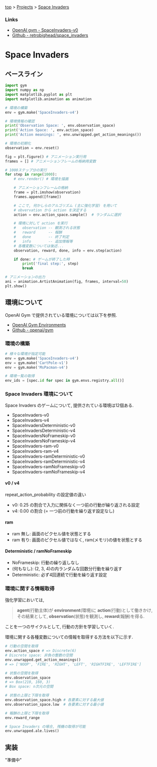 <!-- パンくずリスト -->
[top](../index.md) > [Projects](../index.md) > [Space Invaders](./about_space_invaders.md)

### Links

- [OpenAI gym - SpaceInvaders-v0](https://gym.openai.com/envs/SpaceInvaders-v0/)
- [Github - retrobighead/space_invaders](https://github.com/retrobighead/space_invaders)

# Space Invaders



## ベースライン

```python
import gym
import numpy as np
import matplotlib.pyplot as plt
import matplotlib.animation as animation

# 環境の構築
env = gym.make('SpaceInvaders-v4')

# 環境情報の確認
print('Observation Space: ', env.observation_space)
print('Action Space: ', env.action_space)
print('Action meanings: ', env.unwrapped.get_action_meanings())

# 環境の初期化
observation = env.reset()

fig = plt.figure() # アニメーション実行用
frames = [] # アニメーションフレームの格納用変数

# 1000ステップ分の実行
for step in range(1000):
    # env.render() # 環境を描画

    # アニメーションフレームの格納
    frame = plt.imshow(observation)
    frames.append([frame])

    # ここで, 何かしらのアルゴリズム (主に強化学習) を用いて
    # obvervation から action を決定する
    action = env.action_space.sample()  # ランダムに選択

    # 環境に対して action を実行
    #   observation -- 観測される状態
    #   reward      -- 報酬
    #   done        -- 終了判定
    #   info        -- 追加情報等
    # 各種変数については後述...
    observation, reward, done, info = env.step(action)

    if done: # ゲームが終了した時
        print('final step:', step)
        break

# アニメーションの出力
ani = animation.ArtistAnimation(fig, frames, interval=50)
plt.show()
```

## 環境について

OpenAI Gym で提供されている環境については以下を参照.

- [OpenAI Gym Environments](https://gym.openai.com/envs/#atari)
- [Github - openai/gym](https://github.com/openai/gym/blob/master/docs/environments.md#third-party-environments)

### 環境の構築

```python
# 様々な環境が指定可能
env = gym.make('SpaceInvaders-v4')
env = gym.make('CartPole-v1')
env = gym.make('MsPacman-v4')

# 環境一覧の取得
env_ids = [spec.id for spec in gym.envs.registry.all()]
```

### Space Invaders 環境について

Space Invaders のゲームについて, 提供されている環境は12個ある.

- SpaceInvaders-v0
- SpaceInvaders-v4
- SpaceInvadersDeterministic-v0
- SpaceInvadersDeterministic-v4
- SpaceInvadersNoFrameskip-v0
- SpaceInvadersNoFrameskip-v4
- SpaceInvaders-ram-v0
- SpaceInvaders-ram-v4
- SpaceInvaders-ramDeterministic-v0
- SpaceInvaders-ramDeterministic-v4
- SpaceInvaders-ramNoFrameskip-v0
- SpaceInvaders-ramNoFrameskip-v4

#### v0 / v4

repeat_action_probability の設定値の違い

- v0: 0.25 の割合で入力に関係なく一つ前の行動が繰り返される設定
- v4: 0.00 の割合 (= 一つ前の行動を繰り返す設定なし)

#### ram

- ram 無し: 画面のピクセル値を状態とする
- ram 有り: 画面のピクセル値ではなく, ram(メモリ)の値を状態とする

#### Deterministic / ramNoFrameskip

- NoFrameskip: 行動の繰り返しなし
- (何もなし): (2, 3, 4)の内ランダムな回数分行動を繰り返す
- Deterministic: 必ず4回連続で行動を繰り返す設定

### 環境に関する情報取得

強化学習においては,
> **agent**(行動主体)が **environment**(環境)に **action**(行動)として働きかけ, その結果として, **observation**(状態)を観測し, **reward**(報酬)を得る.

ことを一つのサイクルとして, 行動の方針を学習していく.

環境に関する各種変数についての情報を取得する方法を以下に示す.

```python
# 行動の空間を取得
env.action_space # => Discrete(6)
# Discrete space: 非負の整数の空間
env.unwrapped.get_action_meanings()
# => ['NOOP', 'FIRE', 'RIGHT', 'LEFT', 'RIGHTFIRE', 'LEFTFIRE']

# 状態の空間を取得
env.observation_space
# => Box(210, 160, 3)
# Box space: n次元の空間

# 状態の上限と下限を取得
env.observation_space.high # 各要素に対する最大値
env.observation_space.low  # 各要素に対する最小値

# 報酬の上限と下限を取得
env.reward_range

# Space Invaders の場合, 残機の取得が可能
env.unwrapped.ale.lives()
```

## 実装

"準備中"

